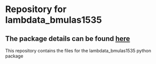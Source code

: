 # Repository for lambdata_bmulas1535

## The package details can be found [here](https://test.pypi.org/project/lambdata-bmulas1535-a/)

This repository contains the files for the lambdata_bmulas1535 python package
